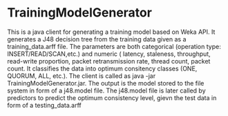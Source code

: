 # TrainingModelGenerator

This is a java client for generating a training model based on Weka API. It generates a J48 decision tree from the training data
given as a training_data.arff file. The parameters are both categorical (operation type: INSERT/READ/SCAN,etc.) and numeric (
latency, staleness, throughput, read-write proportion, packet retransmission rate, thread count, packet count. It classifies 
the data into optimum consitency classes (ONE, QUORUM, ALL, etc.). 
The client is called as java -jar TrainingModelGenerator.jar. The output is the model stored to the file system in form of a 
j48.model file. The j48.model file is later called by predictors to predict the optimum consistency level, gievn the test data
in form of a testing_data.arff
